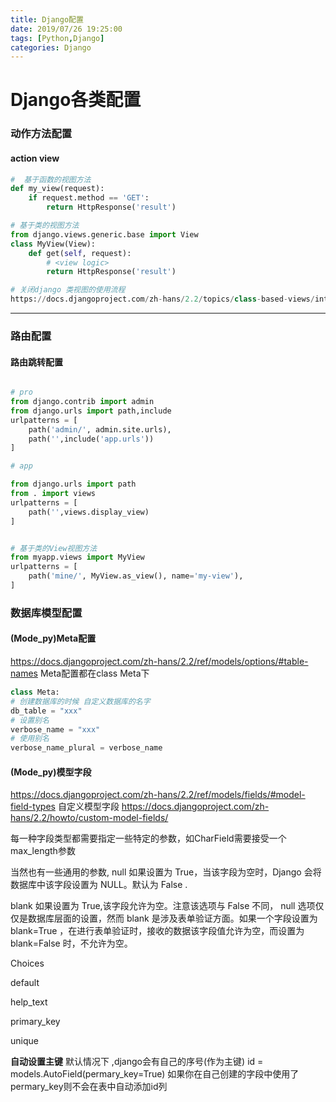 ```yaml
---
title: Django配置
date: 2019/07/26 19:25:00
tags: [Python,Django]
categories: Django
---
```

<!-- more -->


# Django各类配置


### 动作方法配置
#### action view

```Python
#  基于函数的视图方法
def my_view(request):
    if request.method == 'GET':
        return HttpResponse('result')

# 基于类的视图方法
from django.views.generic.base import View
class MyView(View):
    def get(self, request):
        # <view logic>
        return HttpResponse('result')

# 关闭django 类视图的使用流程
https://docs.djangoproject.com/zh-hans/2.2/topics/class-based-views/intro/

```




---------------------------------------------


###  路由配置
#### 路由跳转配置
```Python

# pro
from django.contrib import admin
from django.urls import path,include
urlpatterns = [
    path('admin/', admin.site.urls),
    path('',include('app.urls'))
]

# app

from django.urls import path
from . import views
urlpatterns = [
    path('',views.display_view)
]


# 基于类的View视图方法
from myapp.views import MyView
urlpatterns = [
    path('mine/', MyView.as_view(), name='my-view'),
]

```

### 数据库模型配置
#### (Mode_py)Meta配置
https://docs.djangoproject.com/zh-hans/2.2/ref/models/options/#table-names
Meta配置都在class Meta下
```Python
class Meta:
# 创建数据库的时候 自定义数据库的名字
db_table = "xxx"
# 设置别名
verbose_name = "xxx"
# 使用别名
verbose_name_plural = verbose_name
```

#### (Mode_py)模型字段
https://docs.djangoproject.com/zh-hans/2.2/ref/models/fields/#model-field-types
自定义模型字段
https://docs.djangoproject.com/zh-hans/2.2/howto/custom-model-fields/

每一种字段类型都需要指定一些特定的参数，如CharField需要接受一个max_length参数

当然也有一些通用的参数,
null 如果设置为 True，当该字段为空时，Django 会将数据库中该字段设置为 NULL。默认为 False .

blank 如果设置为 True,该字段允许为空。注意该选项与 False 不同， null 选项仅仅是数据库层面的设置，然而 blank 是涉及表单验证方面。如果一个字段设置为 blank=True ，在进行表单验证时，接收的数据该字段值允许为空，而设置为 blank=False 时，不允许为空。

Choices

default

help_text

primary_key

unique

**自动设置主键**
默认情况下 ,django会有自己的序号(作为主键)
id = models.AutoField(permary_key=True)
如果你在自己创建的字段中使用了permary_key则不会在表中自动添加id列